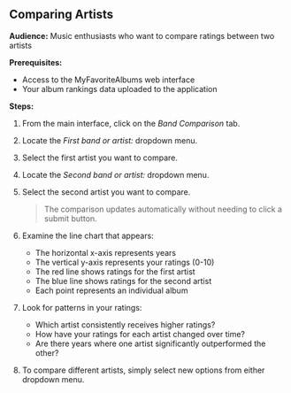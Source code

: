## Comparing Artists

**Audience:** Music enthusiasts who want to compare ratings between two artists

**Prerequisites:**

- Access to the MyFavoriteAlbums web interface
- Your album rankings data uploaded to the application

**Steps:**

1. From the main interface, click on the _Band Comparison_ tab.

2. Locate the _First band or artist:_ dropdown menu.

3. Select the first artist you want to compare.

4. Locate the _Second band or artist:_ dropdown menu.

5. Select the second artist you want to compare.

   > The comparison updates automatically without needing to click a submit button.

6. Examine the line chart that appears:

   - The horizontal x-axis represents years
   - The vertical y-axis represents your ratings (0-10)
   - The red line shows ratings for the first artist
   - The blue line shows ratings for the second artist
   - Each point represents an individual album

7. Look for patterns in your ratings:

   - Which artist consistently receives higher ratings?
   - How have your ratings for each artist changed over time?
   - Are there years where one artist significantly outperformed the other?

8. To compare different artists, simply select new options from either dropdown menu.
